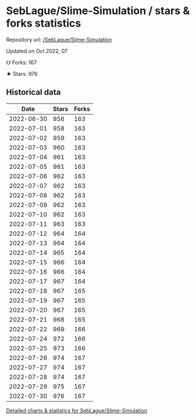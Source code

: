 # SebLague/Slime-Simulation / stars & forks statistics

Repository url: [/SebLague/Slime-Simulation](https://github.com/SebLague/Slime-Simulation)

Updated on Oct 2022, 07

☋ Forks: 167

★ Stars: 976

## Historical data
| Date | Stars | Forks |
|------|-------|-------|
| 2022-06-30 | 956 | 163 | 
| 2022-07-01 | 958 | 163 | 
| 2022-07-02 | 959 | 163 | 
| 2022-07-03 | 960 | 163 | 
| 2022-07-04 | 961 | 163 | 
| 2022-07-05 | 961 | 163 | 
| 2022-07-06 | 962 | 163 | 
| 2022-07-07 | 962 | 163 | 
| 2022-07-08 | 962 | 163 | 
| 2022-07-09 | 962 | 163 | 
| 2022-07-10 | 962 | 163 | 
| 2022-07-11 | 963 | 163 | 
| 2022-07-12 | 964 | 164 | 
| 2022-07-13 | 964 | 164 | 
| 2022-07-14 | 965 | 164 | 
| 2022-07-15 | 966 | 164 | 
| 2022-07-16 | 966 | 164 | 
| 2022-07-17 | 967 | 164 | 
| 2022-07-18 | 967 | 165 | 
| 2022-07-19 | 967 | 165 | 
| 2022-07-20 | 967 | 165 | 
| 2022-07-21 | 968 | 165 | 
| 2022-07-22 | 969 | 166 | 
| 2022-07-24 | 972 | 166 | 
| 2022-07-25 | 973 | 166 | 
| 2022-07-26 | 974 | 167 | 
| 2022-07-27 | 974 | 167 | 
| 2022-07-28 | 974 | 167 | 
| 2022-07-29 | 975 | 167 | 
| 2022-07-30 | 976 | 167 | 


[Detailed charts & statistics for SebLague/Slime-Simulation](https://reviewgithub.com/rep/SebLague/Slime-Simulation)
